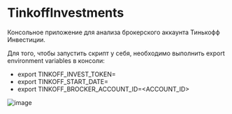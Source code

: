 # TinkoffInvestments
Консольное приложение для анализа брокерского аккаунта Тинькофф Инвестиции.

Для того, чтобы запустить скрипт у себя, необходимо выполнить export environment variables в консоли:
* export TINKOFF_INVEST_TOKEN=<TOKEN>
* export TINKOFF_START_DATE=<DATE>
* export TINKOFF_BROCKER_ACCOUNT_ID=<ACCOUNT_ID>

![image](https://user-images.githubusercontent.com/34456690/114907469-c1f47700-9e23-11eb-9b72-c78d68b6281c.png)
